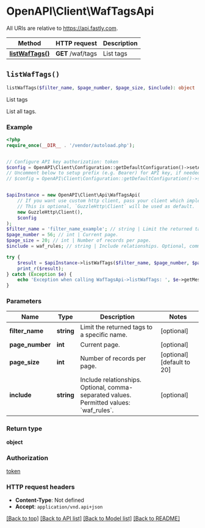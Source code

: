 # OpenAPI\Client\WafTagsApi

All URIs are relative to https://api.fastly.com.

Method | HTTP request | Description
------------- | ------------- | -------------
[**listWafTags()**](WafTagsApi.md#listWafTags) | **GET** /waf/tags | List tags


## `listWafTags()`

```php
listWafTags($filter_name, $page_number, $page_size, $include): object
```

List tags

List all tags.

### Example

```php
<?php
require_once(__DIR__ . '/vendor/autoload.php');


// Configure API key authorization: token
$config = OpenAPI\Client\Configuration::getDefaultConfiguration()->setApiKey('Fastly-Key', 'YOUR_API_KEY');
// Uncomment below to setup prefix (e.g. Bearer) for API key, if needed
// $config = OpenAPI\Client\Configuration::getDefaultConfiguration()->setApiKeyPrefix('Fastly-Key', 'Bearer');


$apiInstance = new OpenAPI\Client\Api\WafTagsApi(
    // If you want use custom http client, pass your client which implements `GuzzleHttp\ClientInterface`.
    // This is optional, `GuzzleHttp\Client` will be used as default.
    new GuzzleHttp\Client(),
    $config
);
$filter_name = 'filter_name_example'; // string | Limit the returned tags to a specific name.
$page_number = 56; // int | Current page.
$page_size = 20; // int | Number of records per page.
$include = waf_rules; // string | Include relationships. Optional, comma-separated values. Permitted values: `waf_rules`.

try {
    $result = $apiInstance->listWafTags($filter_name, $page_number, $page_size, $include);
    print_r($result);
} catch (Exception $e) {
    echo 'Exception when calling WafTagsApi->listWafTags: ', $e->getMessage(), PHP_EOL;
}
```

### Parameters

Name | Type | Description  | Notes
------------- | ------------- | ------------- | -------------
 **filter_name** | **string**| Limit the returned tags to a specific name. | [optional]
 **page_number** | **int**| Current page. | [optional]
 **page_size** | **int**| Number of records per page. | [optional] [default to 20]
 **include** | **string**| Include relationships. Optional, comma-separated values. Permitted values: &#x60;waf_rules&#x60;. | [optional]

### Return type

**object**

### Authorization

[token](../../README.md#token)

### HTTP request headers

- **Content-Type**: Not defined
- **Accept**: `application/vnd.api+json`

[[Back to top]](#) [[Back to API list]](../../README.md#endpoints)
[[Back to Model list]](../../README.md#models)
[[Back to README]](../../README.md)

